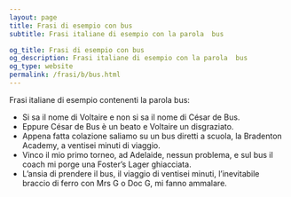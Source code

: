```yaml
---
layout: page
title: Frasi di esempio con bus 
subtitle: Frasi italiane di esempio con la parola  bus

og_title: Frasi di esempio con bus 
og_description: Frasi italiane di esempio con la parola  bus
og_type: website
permalink: /frasi/b/bus.html
---
```


Frasi italiane di esempio contenenti la parola bus:


- Si sa il nome di Voltaire e non si sa il nome di César de Bus.
- Eppure César de Bus è un beato e Voltaire un disgraziato.
- Appena fatta colazione saliamo su un bus diretti a scuola, la Bradenton Academy, a ventisei minuti di viaggio.
- Vinco il mio primo torneo, ad Adelaide, nessun problema, e sul bus il coach mi porge una Foster’s Lager ghiacciata.
- L’ansia di prendere il bus, il viaggio di ventisei minuti, l’inevitabile braccio di ferro con Mrs G o Doc G, mi fanno ammalare.

